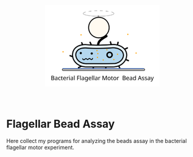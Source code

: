 <h1 align="center">
<img src="BeadsAssayLogo.svg" width="300">
</h1><br>

# Flagellar Bead Assay
Here collect my programs for analyzing the beads assay in the bacterial flagellar motor experiment.
